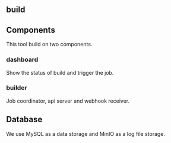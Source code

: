 build
---

## Components

This tool build on two components.

### dashboard

Show the status of build and trigger the job.

### builder

Job coordinator, api server and webhook receiver.

## Database

We use MySQL as a data storage and MinIO as a log file storage.